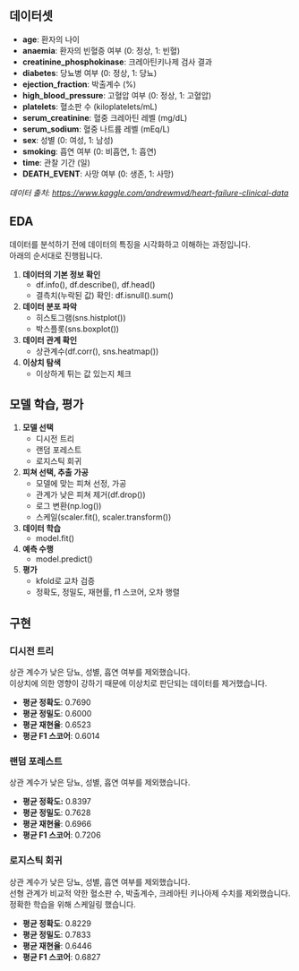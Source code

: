 ## 데이터셋

- **age**: 환자의 나이
- **anaemia**: 환자의 빈혈증 여부 (0: 정상, 1: 빈혈)
- **creatinine_phosphokinase**: 크레아틴키나제 검사 결과
- **diabetes**: 당뇨병 여부 (0: 정상, 1: 당뇨)
- **ejection_fraction**: 박출계수 (%)
- **high_blood_pressure**: 고혈압 여부 (0: 정상, 1: 고혈압)
- **platelets**: 혈소판 수 (kiloplatelets/mL)
- **serum_creatinine**: 혈중 크레아틴 레벨 (mg/dL)
- **serum_sodium**: 혈중 나트륨 레벨 (mEq/L)
- **sex**: 성별 (0: 여성, 1: 남성)
- **smoking**: 흡연 여부 (0: 비흡연, 1: 흡연)
- **time**: 관찰 기간 (일)
- **DEATH_EVENT**: 사망 여부 (0: 생존, 1: 사망)

_데이터 출처: https://www.kaggle.com/andrewmvd/heart-failure-clinical-data_

## EDA

데이터를 분석하기 전에 데이터의 특징을 시각화하고 이해하는 과정입니다.  
아래의 순서대로 진행됩니다.

1. **데이터의 기본 정보 확인**
   - df.info(), df.describe(), df.head()
   - 결측치(누락된 값) 확인: df.isnull().sum()
2. **데이터 분포 파악**
   - 히스토그램(sns.histplot())
   - 박스플롯(sns.boxplot())
3. **데이터 관계 확인**
   - 상관계수(df.corr(), sns.heatmap())
4. **이상치 탐색**
   - 이상하게 튀는 값 있는지 체크

## 모델 학습, 평가

1. **모델 선택**
   - 디시전 트리
   - 랜덤 포레스트
   - 로지스틱 회귀
2. **피쳐 선택, 추출 가공**
   - 모델에 맞는 피쳐 선정, 가공
   - 관계가 낮은 피쳐 제거(df.drop())
   - 로그 변환(np.log())
   - 스케일(scaler.fit(), scaler.transform())
3. **데이터 학습**
   - model.fit()
4. **예측 수행**
   - model.predict()
5. **평가**
   - kfold로 교차 검증
   - 정확도, 정밀도, 재현률, f1 스코어, 오차 행렬

## 구현

### 디시전 트리

상관 계수가 낮은 당뇨, 성별, 흡연 여부를 제외했습니다.  
이상치에 의한 영향이 강하기 때문에 이상치로 판단되는 데이터를 제거했습니다.

- **평균 정확도**: 0.7690
- **평균 정밀도**: 0.6000
- **평균 재현율**: 0.6523
- **평균 F1 스코어**: 0.6014

### 랜덤 포레스트

상관 계수가 낮은 당뇨, 성별, 흡연 여부를 제외했습니다.

- **평균 정확도:** 0.8397
- **평균 정밀도**: 0.7628
- **평균 재현율**: 0.6966
- **평균 F1 스코어**: 0.7206

### 로지스틱 회귀

상관 계수가 낮은 당뇨, 성별, 흡연 여부를 제외했습니다.  
선형 관계가 비교적 약한 혈소판 수, 박출계수, 크레아틴 키나아제 수치를 제외했습니다.  
정확한 학습을 위해 스케일링 했습니다.

- **평균 정확도**: 0.8229
- **평균 정밀도**: 0.7833
- **평균 재현율**: 0.6446
- **평균 F1 스코어**: 0.6827
